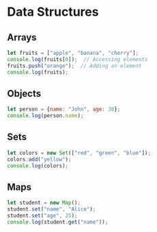 # Data Structures

## Arrays

```javascript
let fruits = ["apple", "banana", "cherry"];
console.log(fruits[0]);  // Accessing elements
fruits.push("orange");  // Adding an element
console.log(fruits);
```

## Objects

```javascript
let person = {name: "John", age: 30};
console.log(person.name);
```

## Sets

```javascript
let colors = new Set(["red", "green", "blue"]);
colors.add("yellow");
console.log(colors);
```

## Maps

```javascript
let student = new Map();
student.set("name", "Alice");
student.set("age", 25);
console.log(student.get("name"));
```

